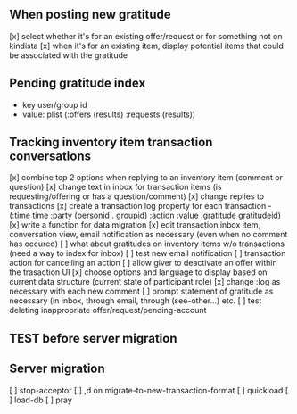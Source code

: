 ## When posting new gratitude
[x] select whether it's for an existing offer/request or for something not on kindista
[x] when it's for an existing item, display potential items that could be associated with the gratitude

## Pending gratitude index
- key user/group id
- value: plist (:offers (results) :requests (results))

## Tracking inventory item transaction conversations
[x] combine top 2 options when replying to an inventory item (comment or question)
[x] change text in inbox for transaction items (is requesting/offering or has a question/comment)
[x] change replies to transactions
[x] create a transaction log property for each transaction
     - (:time time :party (personid . groupid) :action :value :gratitude gratitudeid)
[x] write a function for data migration
[x] edit transaction inbox item, conversation view, email notification as necessary (even when no comment has occured)
[ ] what about gratitudes on inventory items w/o transactions (need a way to index for inbox)
[ ] test new email notification
[ ] transaction action for cancelling an action
[ ] allow giver to deactivate an offer within the trasaction UI
[x] choose options and language to display based on current data structure (current state of participant role)
[x] change :log as necessary with each new comment
[ ] prompt statement of gratitude as necessary (in inbox, through email, through (see-other...) etc.
[ ] test deleting inappropriate offer/request/pending-account

## TEST before server migration

## Server migration
[ ] stop-acceptor
[ ] ,d on migrate-to-new-transaction-format
[ ] quickload
[ ] load-db
[ ] pray

